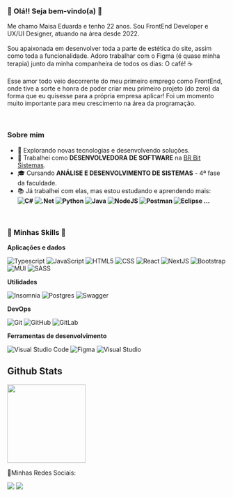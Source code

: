 ### :blossom: Olá!! Seja bem-vindo(a) :blossom:

Me chamo Maisa Eduarda e tenho 22 anos. Sou FrontEnd Developer e UX/UI Designer, atuando na área desde 2022. 
 <br/> 
 <br/> Sou apaixonada em desenvolver toda a parte de estética do site, assim como toda a funcionalidade. Adoro trabalhar com o Figma (é quase minha terapia) junto da minha companheira de todos os dias: O café! ☕
  <br/> 
  <br/> Esse amor todo veio decorrente do meu primeiro emprego como FrontEnd, onde tive a sorte e honra de poder criar meu primeiro projeto (do zero) da forma que eu quisesse para a própria empresa aplicar! Foi um momento muito importante para meu crescimento na área da programação.
<br/> 

  <br/><h3>Sobre mim</h3>

- 🤔 Explorando novas tecnologias e desenvolvendo soluções.
- 💼 Trabalhei como **DESENVOLVEDORA DE SOFTWARE** na <a href="https://www.brbitsistemas.com.br/">BR Bit Sistemas</a>.
- 🎓 Cursando **ANÁLISE E DESENVOLVIMENTO DE SISTEMAS** - 4ª fase da faculdade.
- 📚 Já trabalhei com elas, mas estou estudando e aprendendo mais: **![C#](https://img.shields.io/badge/c%23-%23239120.svg?style=for-the-badge&logo=c-sharp&logoColor=white) ![.Net](https://img.shields.io/badge/.NET-5C2D91?style=for-the-badge&logo=.net&logoColor=white) ![Python](https://img.shields.io/badge/python-3670A0?style=for-the-badge&logo=python&logoColor=ffdd54) ![Java](https://img.shields.io/badge/java-%23ED8B00.svg?style=for-the-badge&logo=openjdk&logoColor=white) ![NodeJS](https://img.shields.io/badge/node.js-6DA55F?style=for-the-badge&logo=node.js&logoColor=white) ![Postman](https://img.shields.io/badge/-Postman-333333?style=flat&logo=postman) ![Eclipse](https://img.shields.io/badge/-Eclipse-333333?style=flat&logo=eclipse-ide&logoColor=2C2255) ...**

 <br/><h3> 🎯 Minhas Skills 🎯</h3>

**Aplicações e dados**

![Typescript](https://shields.io/badge/TypeScript-333333?logo=TypeScript&logoColor=3178C6&style=flat-square)
![JavaScript](https://img.shields.io/badge/-JavaScript-333333?style=flat&logo=javascript)
![HTML5](https://img.shields.io/badge/-HTML5-333333?style=flat&logo=HTML5)
![CSS](https://img.shields.io/badge/-CSS-333333?style=flat&logo=CSS3&logoColor=1572B6)
![React](https://img.shields.io/badge/-React-333333?style=flat&logo=react)
![NextJS](https://img.shields.io/badge/next.js-333333?style=for-the-badge&logo=nextdotjs&logoColor=white)
![Bootstrap](https://img.shields.io/badge/bootstrap-%238511FA.svg?style=for-the-badge&logo=bootstrap&logoColor=white)
![MUI](https://img.shields.io/badge/MUI-%230081CB.svg?style=for-the-badge&logo=mui&logoColor=white)
![SASS](https://img.shields.io/badge/SASS-hotpink.svg?style=for-the-badge&logo=SASS&logoColor=white)

**Utilidades**

![Insomnia](https://img.shields.io/badge/-Insomnia-333333?style=flat&logo=insomnia)
![Postgres](https://img.shields.io/badge/postgres-%23316192.svg?style=for-the-badge&logo=postgresql&logoColor=white)
![Swagger](https://img.shields.io/badge/-Swagger-%23Clojure?style=for-the-badge&logo=swagger&logoColor=white)

**DevOps**

![Git](https://img.shields.io/badge/-Git-333333?style=flat&logo=git)
![GitHub](https://img.shields.io/badge/-GitHub-333333?style=flat&logo=github)
![GitLab](https://img.shields.io/badge/gitlab-%23181717.svg?style=for-the-badge&logo=gitlab&logoColor=white)

**Ferramentas de desenvolvimento**

![Visual Studio Code](https://img.shields.io/badge/-Visual%20Studio%20Code-333333?style=flat&logo=visual-studio-code&logoColor=007ACC)
![Figma](https://img.shields.io/badge/-Figma-333333?style=flat&logo=figma&logoColor=007ACC)
![Visual Studio](https://img.shields.io/badge/Visual%20Studio-5C2D91.svg?style=for-the-badge&logo=visual-studio&logoColor=white)



## Github Stats


  <img height="180em" src="https://github-readme-stats.vercel.app/api/top-langs/?username=maisa-ed&layout=compact&langs_count=16&theme=dark"/>
  
  

📱Minhas Redes Sociais:

<a href="https://instagram.com/maisa_ed" target="_blank"><img src="https://img.shields.io/badge/-Instagram-%23E4405F?style=for-the-badge&logo=instagram&logoColor=white" target="_blank"></a>
<a href="https://www.linkedin.com/in/maisa-eduarda-almeida-32700a1b8" target="_blank"><img src="https://img.shields.io/badge/-LinkedIn-%230077B5?style=for-the-badge&logo=linkedin&logoColor=white" target="_blank"></a>   
